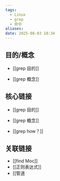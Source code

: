 ```yaml
---
tags:
  - Linux
  - grep
  - 命令
aliases: 
date: 2025-08-03 18:34
---
```


## 目的/概念

- [[grep 目的]]

- [[grep 概念]]






## 核心链接

- [[grep 目的]]

- [[grep 概念]]

- [[grep how？]]

## 关联链接

- [[find Moc]]
- [[正则表达式]]
- [[管道